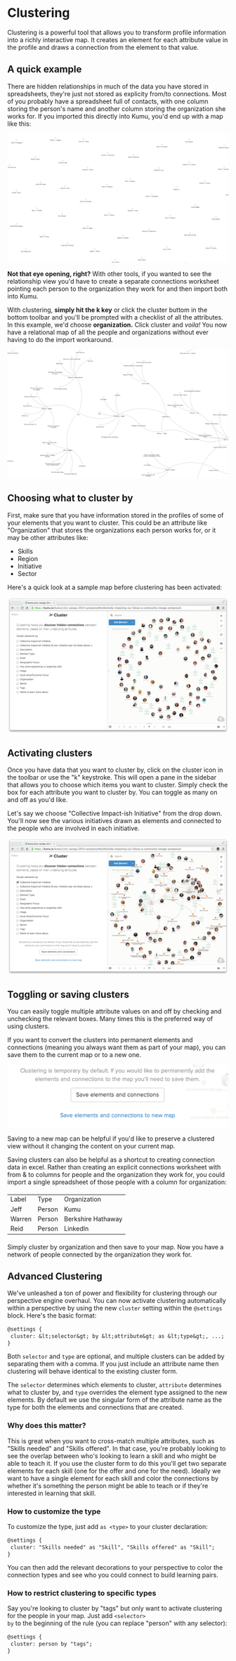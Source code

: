 # Clustering

Clustering is a powerful tool that allows you to transform profile information into a richly interactive map. It creates an element for each attribute value in the profile and draws a connection from the element to that value.

## A quick example

There are hidden relationships in much of the data you have stored in spreadsheets, they're just not stored as explicity from/to connections. Most of you probably have a spreadsheet full of contacts, with one column storing the person's name and another column storing the organization she works for. If you imported this directly into Kumu, you'd end up with a map like this:

<img src="/images/cluster-before-final.png" alt="Elements with no relationships">

**Not that eye opening, right?** With other tools, if you wanted to see the relationship view you'd have to create a separate connections worksheet pointing each person to the organization they work for and then import both into Kumu.

With clustering, **simply hit the k key** or click the cluster buttom in the bottom toolbar and you'll be prompted with a checklist of all the attributes. In this example, we'd choose **organization.** Click cluster and *voila!* You now have a relational map of all the people and organizations without ever having to do the import workaround.

<img src="/images/cluster-after-final.png" alt="Elements with relationships">

## Choosing what to cluster by

First, make sure that you have information stored in the profiles of some of your elements that you want to cluster. This could be an attribute like "Organization" that stores the organizations each person works for, or it may be other attributes like:

* Skills
* Region
* Initiative
* Sector

Here's a quick look at a sample map before clustering has been activated:

<img src="/images/cluster-civic-1.png" alt="Civic Canopy without clusters" class="plain">

## Activating clusters

Once you have data that you want to cluster by, click on the cluster icon in the toolbar or use the "k" keystroke. This will open a pane in the sidebar that allows you to choose which items you want to cluster. Simply check the box for each attribute you want to cluster by. You can toggle as many on and off as you'd like.

Let's say we choose "Collective Impact-ish Initiative" from the drop down. You'll now see the various initiatives drawn as elements and connected to the people who are involved in each initiative.

<img src="/images/cluster-civic-2.png" alt="Civic Canopy clustered by collective impact initiative">

## Toggling or saving clusters

You can easily toggle multiple attribute values on and off by checking and unchecking the relevant boxes. Many times this is the preferred way of using clusters.

If you want to convert the clusters into permanent elements and connections (meaning you always want them as part of your map), you can save them to the current map or to a new one.

<img src="/images/cluster-civic-save.png" alt="saving clusters">

Saving to a new map can be helpful if you'd like to preserve a clustered view without it changing the content on your current map.

Saving clusters can also be helpful as a shortcut to creating connection data in excel. Rather than creating an explicit connections worksheet with from & to columns for people and the organization they work for, you could import a single spreadsheet of those people with a column for organization:

<table style="margin: 20px auto">
<tbody><tr>
<td>Label
</td>
<td>Type
</td>
<td>Organization
</td>
</tr>
<tr>
<td>Jeff
</td>
<td>Person
</td>
<td>Kumu
</td>
</tr>
<tr>
<td>Warren
</td>
<td>Person
</td>
<td>Berkshire Hathaway
</td>
</tr>
<tr>
<td>Reid
</td>
<td>Person
</td>
<td>LinkedIn
</td>
</tr>
</tbody></table>

Simply cluster by organization and then save to your map. Now you have a network of people connected by the organization they work for.

## Advanced Clustering
We've unleashed a ton of power and flexibility for clustering through our perspective engine overhaul. You can now activate clustering automatically within a perspective by using the new <code>cluster</code> setting within the <code>@settings</code> block. Here's the basic format:

```
@settings {
 cluster: &lt;selector&gt; by &lt;attribute&gt; as &lt;type&gt;, ...;
}
```

Both <code>selector</code> and <code>type</code> are optional, and multiple clusters can be added by separating them with a comma.  If you just include an attribute name then clustering will behave identical to the existing cluster form.

The <code>selector</code> determines which elements to cluster, <code>attribute</code> determines what to cluster by, and <code>type</code> overrides the element type assigned to the new elements. By default we use the singular form of the attribute name as the type for both the elements and connections that are created.

### Why does this matter?

This is great when you want to cross-match multiple attributes, such as "Skills needed" and "Skills offered". In that case, you're probably looking to see the overlap between who's looking to learn a skill and who might be able to teach it. If you use the cluster form to do this you'll get two separate elements for each skill (one for the offer and one for the need).  Ideally we want to have a single element for each skill and color the connections by whether it's something the person might be able to teach or if they're interested in learning that skill.

### How to customize the type

To customize the type, just add <code>as &lt;type&gt;</code> to your cluster declaration:

```
@settings {
 cluster: "Skills needed" as "Skill", "Skills offered" as "Skill";
}
```

You can then add the relevant decorations to your perspective to color the connection types and see who you could connect to build learning pairs.

### How to restrict clustering to specific types

Say you're looking to cluster by "tags" but only want to activate clustering for the people in your map. Just add <code>&lt;selector&gt; by</code> to the beginning of the rule (you can replace "person" with any selector):

```
@settings {
 cluster: person by "tags";
}
```

